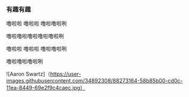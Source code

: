 ### 有趣有趣
噜啦啦 噜啦啦 噜啦噜啦咧

噜啦噜啦噜啦噜啦噜啦咧

噜啦啦 噜啦啦 噜啦噜啦咧

噜啦噜啦噜啦咧

![Aaron Swartz]（https://user-images.githubusercontent.com/34892308/88273164-58b85b00-cd0c-11ea-8449-69e2f9c4caec.jpg）

<!--
**shulthz/shulthz** is a ✨ _special_ ✨ repository because its `README.md` (this file) appears on your GitHub profile.

Here are some ideas to get you started:

- 🔭 I’m currently working on ...
- 🌱 I’m currently learning ...
- 👯 I’m looking to collaborate on ...
- 🤔 I’m looking for help with ...
- 💬 Ask me about ...
- 📫 How to reach me: ...
- 😄 Pronouns: ...
- ⚡ Fun fact: ...
-->
